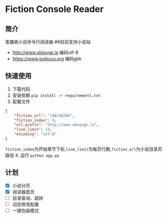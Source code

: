 # Fiction Console Reader
## 简介
笔趣阁小说命令行阅读器
##目前支持小说站
- http://www.xbiquge.la 编码utf-8
- https://www.guibuyu.org 编码gbk
## 快速使用
1. 下载代码
2. 安装依赖
`pip install -r requirements.txt`
3. 配置文件
```json
{
    "fiction_url": "/48/48246", 
    "fiction_index": 0, 
    "url_prefix": "http://www.xbiquge.la", 
    "line_limit": 10,
    "encoding": "utf-8"
}
``` 
`fiction_index`为开始章节下标,`line_limit`为每页行数,`fiction_url`为小说目录页路径
4. 运行
`python app.py`
## 计划
- [x] 小说分页
- [x] 阅读器首页
- [ ] 目录查询、跳转
- [ ] 动态修改配置
- [ ] 一键伪装模式
